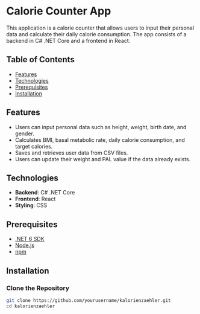 # Calorie Counter App

This application is a calorie counter that allows users to input their personal data and calculate their daily calorie consumption. The app consists of a backend in C# .NET Core and a frontend in React.

## Table of Contents
- [Features](#features)
- [Technologies](#technologies)
- [Prerequisites](#prerequisites)
- [Installation](#installation)

## Features
- Users can input personal data such as height, weight, birth date, and gender.
- Calculates BMI, basal metabolic rate, daily calorie consumption, and target calories.
- Saves and retrieves user data from CSV files.
- Users can update their weight and PAL value if the data already exists.

## Technologies
- **Backend**: C# .NET Core
- **Frontend**: React
- **Styling**: CSS

## Prerequisites
- [.NET 6 SDK](https://dotnet.microsoft.com/download/dotnet/6.0)
- [Node.js](https://nodejs.org/)
- [npm](https://www.npmjs.com/)

## Installation

### Clone the Repository
```sh
git clone https://github.com/yourusername/kalorienzaehler.git
cd kalorienzaehler
